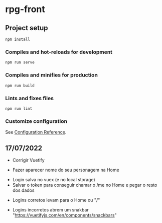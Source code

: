 # rpg-front

## Project setup
```
npm install
```

### Compiles and hot-reloads for development
```
npm run serve
```

### Compiles and minifies for production
```
npm run build
```

### Lints and fixes files
```
npm run lint
```

### Customize configuration
See [Configuration Reference](https://cli.vuejs.org/config/).

## 17/07/2022

* Corrigir Vuetify

* Fazer aparecer nome do seu personagem na Home

- Login salva no vuex (e no local storage)
- Salvar o token para conseguir chamar o /me no Home e pegar o resto dos dados

* Logins corretos levam para o Home ou "/"

* Logins incorretos abrem um snakbar "https://vuetifyjs.com/en/components/snackbars"